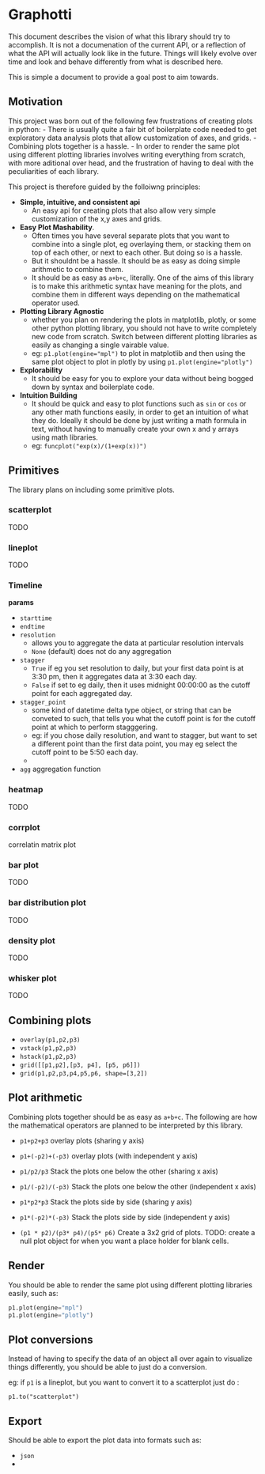 # Graphotti

This document describes the vision of what this library should try to accomplish. It is not a documenation of the current API, or a reflection of what the API will actually look like in the future. Things will likely evolve over time and look and behave differently from what is described here.

This is simple a document to provide a goal post to aim towards.

## Motivation

This project was born out of the following few frustrations of creating plots in python:
    - There is usually quite a fair bit of boilerplate code needed to get exploratory data analysis plots that allow customization of axes, and grids.
    - Combining plots together is a hassle.
    - In order to render the same plot using different plotting libraries involves writing everything from scratch, with more aditional over head, and the frustration of having to deal with the peculiarities of each library.

This project is therefore guided by the folloiwng principles:

- **Simple, intuitive, and consistent api**
    - An easy api for creating plots that also allow very simple customization of the x,y axes and grids.
- **Easy Plot Mashability**.
    - Often times you have several separate plots that you want to combine into a single plot, eg overlaying them, or stacking them on top of each other, or next to each other. But doing so is a hassle.
    - But it shouldnt be a hassle. It should be as easy as doing simple arithmetic to combine them.
    - It should be as easy as `a+b+c`, literally. One of the aims of this library is to make this arithmetic syntax have meaning for the plots, and combine them in different ways depending on the mathematical operator used.
- **Plotting Library Agnostic**
    - whether you plan on rendering the plots in matplotlib, plotly, or some other python plotting library, you should not have to write completely new code from scratch. Switch between different plotting libraries as easily as changing a single vairable value.
    - eg: `p1.plot(engine="mpl")` to plot in matplotlib and then using the same plot object to plot in plotly by using `p1.plot(engine="plotly")`
- **Explorability**
    - It should be easy for you to explore your data without being bogged down by syntax and boilerplate code.
- **Intuition Building**
    - It should be quick and easy to plot functions such as `sin` or `cos` or any other math functions easily, in order to get an intuition of what they do. Ideally it should be done by just writing a math formula in text, without having to manually create your own x and y arrays using math libraries.
    - eg: `funcplot("exp(x)/(1+exp(x))")`


## Primitives

The library plans on including some primitive plots.

### scatterplot

TODO

### lineplot

TODO

### Timeline

**params**

- `starttime`
- `endtime`
- `resolution`
    - allows you to aggregate the data at particular resolution intervals
    - `None` (default) does not do any aggregation
- `stagger`
    - `True` if eg you set resolution to daily, but your first data point is at 3:30 pm, then it aggregates data at 3:30 each day.
    - `False` if set to eg daily, then it uses midnight 00:00:00 as the cutoff point for each aggregated day.
- `stagger_point`
    - some kind of datetime delta type object, or string that can be conveted to such, that tells you what the cutoff point is for the cutoff point at which to perform stagggering.
    - eg: if you chose daily resolution, and want to stagger, but want to set a different point than the first data point, you may eg select the cutoff point to be 5:50 each day.
    -
- `agg` aggregation function


### heatmap

TODO

### corrplot

correlatin matrix plot


### bar plot

TODO

### bar distribution plot

TODO


### density plot

TODO

### whisker plot

TODO

## Combining plots

- `overlay(p1,p2,p3)`
- `vstack(p1,p2,p3)`
- `hstack(p1,p2,p3)`
- `grid([[p1,p2],[p3, p4], [p5, p6]])`
- `grid(p1,p2,p3,p4,p5,p6, shape=[3,2])`

## Plot arithmetic

Combining plots together should be as easy as `a+b+c`. The following are how the  mathematical operators are planned to be interpreted by this library.

- `p1+p2+p3` overlay plots (sharing y axis)
- `p1+(-p2)+(-p3)` overlay plots (with independent y axis)

- `p1/p2/p3` Stack the plots one below the other (sharing x axis)
- `p1/(-p2)/(-p3)` Stack the plots one below the other (independent x axis)

- `p1*p2*p3` Stack the plots side by side (sharing y axis)
- `p1*(-p2)*(-p3)` Stack the plots side by side (independent y axis)

- `(p1 * p2)/(p3* p4)/(p5* p6)` Create a 3x2 grid of plots. TODO: create a null plot object for when you want a place holder for blank cells.

## Render

You should be able to render the same plot using different plotting libraries easily, such as:


```py
p1.plot(engine="mpl")
p1.plot(engine="plotly")
```


## Plot conversions

Instead of having to specify the data of an object all over again to visualize things differently, you should be able to just do a conversion.

eg: if `p1` is a lineplot, but you want to convert it to a scatterplot just do :

`p1.to("scatterplot")`


## Export

Should be able to export the plot data into formats such as:

- `json`
-
